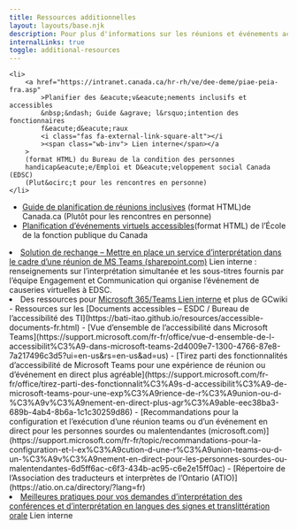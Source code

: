 ```yaml
---
title: Ressources additionnelles
layout: layouts/base.njk
description: Pour plus d'informations sur les réunions et événements accessibles, vous pouvez consulter cette liste de liens.
internalLinks: true
toggle: additional-resources
---
```


    <li>
    	<a href="https://intranet.canada.ca/hr-rh/ve/dee-deme/piae-peia-fra.asp"
    		>Planifier des &eacute;v&eacute;nements inclusifs et accessibles
    		&nbsp;&ndash; Guide &agrave; l&rsquo;intention des fonctionnaires
    		f&eacute;d&eacute;raux
    		<i class="fas fa-external-link-square-alt"></i
    		><span class="wb-inv"> Lien interne</span></a
    	>
    	(format HTML) du Bureau de la condition des personnes
    	handicap&eacute;e/Emploi et D&eacute;veloppement social Canada (EDSC)
    	(Plut&ocirc;t pour les rencontres en personne)
    </li>

- [Guide de planification de réunions inclusives](https://www.canada.ca/fr/emploi-developpement-social/programmes/invalidite/cra/reunions-inclusives.html) (format HTML)de Canada.ca (Plutôt pour les rencontres en personne)
- [Planification d’événements virtuels accessibles](https://www.csps-efpc.gc.ca/Tools/jobaids/access-virtual-events-fra.aspx)(format HTML) de l’École de la fonction publique du Canada
<li>
	<a
		href="https://014gc.sharepoint.com/:w:/r/sites/CMC-GCC/_layouts/15/doc2.aspx?sourcedoc=%7B58356E6F-A2D6-499E-BEBC-DD28C2254186%7D&file=Workaround-for-Interpretation-in-Teams_20210226_FR.docx&action=default&mobileredirect=true"
		>Solution de rechange &ndash; Mettre en place un service
		d&rsquo;interpr&eacute;tation dans le cadre d&rsquo;une
		r&eacute;union de MS Teams (sharepoint.com)</a
	>
	<i class="fas fa-external-link-square-alt"></i
	><span class="wb-inv"> Lien interne</span> : renseignements sur
	l&rsquo;interpr&eacute;tation simultan&eacute;e et les sous-titres
	fournis par l&rsquo;&eacute;quipe Engagement et Communication qui
	organise l&rsquo;&eacute;v&eacute;nement de causeries virtuelles à EDSC.
</li>
<li>
	Des ressources pour&nbsp;<a
		href="https://wiki.gccollab.ca/M365/Accueil/Teams"
		>Microsoft 365/Teams <i class="fas fa-external-link-square-alt"></i
		><span class="wb-inv"> Lien interne</span></a
	>
	et plus de GCwiki
</li>
- Ressources sur les [Documents accessibles – ESDC / Bureau de l’accessibilité des TI](https://bati-itao.github.io/resources/accessible-documents-fr.html)
- [Vue d’ensemble de l’accessibilité dans Microsoft Teams](https://support.microsoft.com/fr-fr/office/vue-d-ensemble-de-l-accessibilit%C3%A9-dans-microsoft-teams-2d4009e7-1300-4766-87e8-7a217496c3d5?ui=en-us&rs=en-us&ad=us)
- [Tirez parti des fonctionnalités d’accessibilité de Microsoft Teams pour une expérience de réunion ou d’événement en direct plus agréable](https://support.microsoft.com/fr-fr/office/tirez-parti-des-fonctionnalit%C3%A9s-d-accessibilit%C3%A9-de-microsoft-teams-pour-une-exp%C3%A9rience-de-r%C3%A9union-ou-d-%C3%A9v%C3%A9nement-en-direct-plus-agr%C3%A9able-eec38ba3-689b-4ab4-8b6a-1c1c30259d86)
- [Recommandations pour la configuration et l’exécution d’une réunion teams ou d’un événement en direct pour les personnes sourdes ou malentendantes (microsoft.com)](https://support.microsoft.com/fr-fr/topic/recommandations-pour-la-configuration-et-l-ex%C3%A9cution-d-une-r%C3%A9union-teams-ou-d-un-%C3%A9v%C3%A9nement-en-direct-pour-les-personnes-sourdes-ou-malentendantes-6d5ff6ac-c6f3-434b-ac95-c6e2e15ff0ac)
- [Répertoire de l’Association des traducteurs et interprètes de l’Ontario (ATIO)](https://atio.on.ca/directory/?lang=fr)
<li>
<a
		href="http://gcintranet.tpsgc-pwgsc.gc.ca/bt-tb/interpretation/pratiques-practices-fra.html"
	>
Meilleures pratiques pour vos demandes d&rsquo;interpr&eacute;tation
des conf&eacute;rences et d&rsquo;interpr&eacute;tation en langues
des signes et translitt&eacute;ration orale</a
	>
<i class="fas fa-external-link-square-alt"></i
	><span class="wb-inv"> Lien interne</span>
</li>
